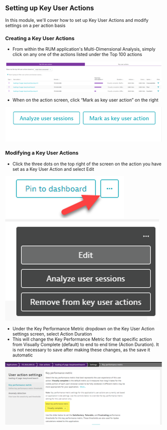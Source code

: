 ## Setting up Key User Actions

In this module, we'll cover how to set up Key User Actions and modify settings on a per action basis


### Creating a Key User Actions

- From within the RUM application's Multi-Dimensional Analysis, simply click on any one of the actions listed under the Top 100 actions

![MDA](../../assets/images/MDA.png)

- When on the action screen, click “Mark as key user action” on the right 

![KUA_Button](../../assets/images/KUA_Button.png)

### Modifying a Key User Actions

- Click the three dots on the top right of the screen on the action you have set as a Key User Action and select Edit

![KUA1](../../assets/images/KUA1.png)
![KUA2](../../assets/images/KUA2.png)

- Under the Key Performance Metric dropdown on the Key User Action settings screen, select Action Duration
- This will change the Key Performance Metric for that specific action from Visually Complete (default) to end to end time (Action Duration). It is not necessary to save after making these changes, as the save it automatic


![KUA_3](../../assets/images/KUA_3.png)
